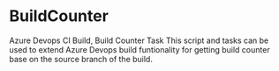 # BuildCounter
Azure Devops CI Build, Build Counter Task
This script and tasks can be used to extend Azure Devops build funtionality for getting build counter base on the source branch of the build.
